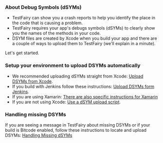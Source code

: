 ### About Debug Symbols (dSYMs)
* TestFairy can show you a crash reports to help you identify the place in the code that is causing a problem.
* TestFairy requires your app's debugs symbols (dSYMs) to clearly show you the names of the methods in your code.
* DSYM files are created by Xcode when you build your app and there are a couple of ways to upload them to TestFairy (we'll explain in a minute).

Let's get started.

### Setup your environment to upload DSYMs automatically
* We recommended uploading dSYMs straight from Xcode: [Upload DSYMs from Xcode](/iOS_SDK/Uploading_dSYMs_(Xcode).html).
* If you build with Jenkins follow these instructions: [Upload DSYMs form Jenkins](/iOS_SDK/Uploading_dSYMs_(Jenkins).html).
* If you are using Xamarin: [There are also specific instructions for Xamarin](https://docs.testfairy.com/Platforms/Xamarin.html)
* If you are not using Xcode: [Use a dSYM upload script](/iOS_SDK/Uploading_dSYMs_(script).html).

### Handling missing DSYMs
If you are seeing a message in TestFairy about missing DSYMs or if your build is Bitcode enabled, follow these instructions to locate and upload DSYMs: [Handling Missing dSYMs](/iOS_SDK/Handling_Missing_dSYMs.html)
